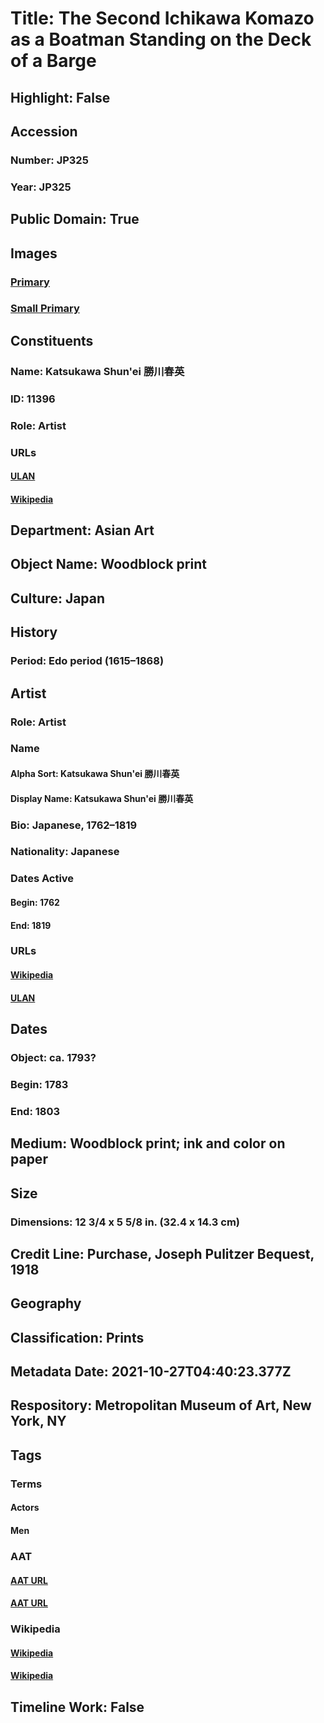 # Title: The Second Ichikawa Komazo as a Boatman Standing on the Deck of a Barge
## Highlight: False
## Accession
### Number: JP325
### Year: JP325
## Public Domain: True
## Images
### [Primary](https://images.metmuseum.org/CRDImages/as/original/DP136893.jpg)
### [Small Primary](https://images.metmuseum.org/CRDImages/as/web-large/DP136893.jpg)
## Constituents
### Name: Katsukawa Shun&#39;ei 勝川春英
### ID: 11396
### Role: Artist
### URLs
#### [ULAN](http://vocab.getty.edu/page/ulan/500057323)
#### [Wikipedia](https://www.wikidata.org/wiki/Q3194229)
## Department: Asian Art
## Object Name: Woodblock print
## Culture: Japan
## History
### Period: Edo period (1615–1868)
## Artist
### Role: Artist
### Name
#### Alpha Sort: Katsukawa Shun'ei 勝川春英
#### Display Name: Katsukawa Shun'ei 勝川春英
### Bio: Japanese, 1762–1819
### Nationality: Japanese
### Dates Active
#### Begin: 1762
#### End: 1819
### URLs
#### [Wikipedia](https://www.wikidata.org/wiki/Q3194229)
#### [ULAN](http://vocab.getty.edu/page/ulan/500057323)
## Dates
### Object: ca. 1793?
### Begin: 1783
### End: 1803
## Medium: Woodblock print; ink and color on paper
## Size
### Dimensions: 12 3/4 x 5 5/8 in. (32.4 x 14.3 cm)
## Credit Line: Purchase, Joseph Pulitzer Bequest, 1918
## Geography
## Classification: Prints
## Metadata Date: 2021-10-27T04:40:23.377Z
## Respository: Metropolitan Museum of Art, New York, NY
## Tags
### Terms
#### Actors
#### Men
### AAT
#### [AAT URL](http://vocab.getty.edu/page/aat/300025658)
#### [AAT URL](http://vocab.getty.edu/page/aat/300025928)
### Wikipedia
#### [Wikipedia]()
#### [Wikipedia]()
## Timeline Work: False